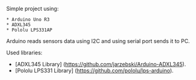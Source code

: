 Simple project using:

    * Arduino Uno R3
    * ADXL345 
    * Pololu LPS331AP


Arduino reads sensors data using I2C and using serial port sends it to PC.

Used libraries:
- [ADXL345 Library] (https://github.com/jarzebski/Arduino-ADXL345).
- [Pololu LPS331 Library] (https://github.com/pololu/lps-arduino).
